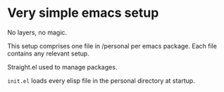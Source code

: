# Very simple emacs setup

No layers, no magic.

This setup comprises one file in /personal per emacs package.
Each file contains any relevant setup.

Straight.el used to manage packages. 

`init.el` loads every elisp file in the personal directory at startup. 